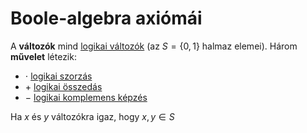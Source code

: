 # Boole-algebra axiómái

A **változók** mind [logikai változók](logikai-valtozo.md) (az $S = \{0, 1\}$ halmaz elemei).
Három **művelet** létezik: 
* $\cdot$ [logikai szorzás](./logikai-es.md)
* $+$ [logikai összedás](./logikai-vagy.md)
* $-$ [logikai komplemens képzés](./logikai-nem.md)

Ha $x$ és $y$ változókra igaz, hogy $x, y \in S$


